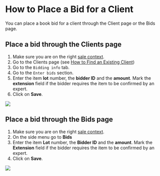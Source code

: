 # How to Place a Bid for a Client

You can place a book bid for a client through the Client page or the Bids page.

## Place a bid through the Clients page

1. Make sure you are on the right [sale context](../sale/sale-context.md).
2. Go to the Clients page \(see [How to Find an Existing Client](how-to-find-an-existing-client.md)\)
3. Go to the `Bidding info` tab.
4. Go to the `Enter bids` section.
5. Enter the item **lot** number, the **bidder ID** and the **amount**. Mark the **extension** field if the bidder requires the item to be confirmed by an expert.
6. Click on **Save**.

![](https://user-images.githubusercontent.com/20393485/45092444-138dde80-b11e-11e8-8fac-f0b966c920a9.jpg)

## Place a bid through the Bids page

1. Make sure you are on the right [sale context](../sale/sale-context.md).
2. On the side menu go to **Bids**
3. Enter the item **Lot** number, the **Bidder ID** and the **amount**. Mark the **Extension** field if the bidder requires the item to be confirmed by an expert.
4. Click on **Save**.

![](https://user-images.githubusercontent.com/20393485/45092685-e5f56500-b11e-11e8-82a8-2d3cbfdfbecb.jpg)

